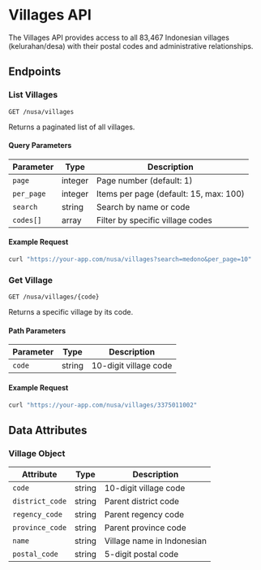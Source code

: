 # Villages API

The Villages API provides access to all 83,467 Indonesian villages (kelurahan/desa) with their postal codes and administrative relationships.

## Endpoints

### List Villages

```http
GET /nusa/villages
```

Returns a paginated list of all villages.

#### Query Parameters

| Parameter | Type | Description |
|-----------|------|-------------|
| `page` | integer | Page number (default: 1) |
| `per_page` | integer | Items per page (default: 15, max: 100) |
| `search` | string | Search by name or code |
| `codes[]` | array | Filter by specific village codes |

#### Example Request

```bash
curl "https://your-app.com/nusa/villages?search=medono&per_page=10"
```

### Get Village

```http
GET /nusa/villages/{code}
```

Returns a specific village by its code.

#### Path Parameters

| Parameter | Type | Description |
|-----------|------|-------------|
| `code` | string | 10-digit village code |

#### Example Request

```bash
curl "https://your-app.com/nusa/villages/3375011002"
```

## Data Attributes

### Village Object

| Attribute | Type | Description |
|-----------|------|-------------|
| `code` | string | 10-digit village code |
| `district_code` | string | Parent district code |
| `regency_code` | string | Parent regency code |
| `province_code` | string | Parent province code |
| `name` | string | Village name in Indonesian |
| `postal_code` | string | 5-digit postal code |
